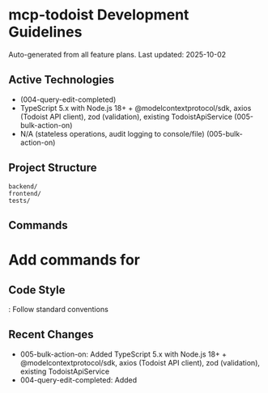 # mcp-todoist Development Guidelines

Auto-generated from all feature plans. Last updated: 2025-10-02

## Active Technologies
- (004-query-edit-completed)
- TypeScript 5.x with Node.js 18+ + @modelcontextprotocol/sdk, axios (Todoist API client), zod (validation), existing TodoistApiService (005-bulk-action-on)
- N/A (stateless operations, audit logging to console/file) (005-bulk-action-on)

## Project Structure
```
backend/
frontend/
tests/
```

## Commands
# Add commands for 

## Code Style
: Follow standard conventions

## Recent Changes
- 005-bulk-action-on: Added TypeScript 5.x with Node.js 18+ + @modelcontextprotocol/sdk, axios (Todoist API client), zod (validation), existing TodoistApiService
- 004-query-edit-completed: Added

<!-- MANUAL ADDITIONS START -->
<!-- MANUAL ADDITIONS END -->
